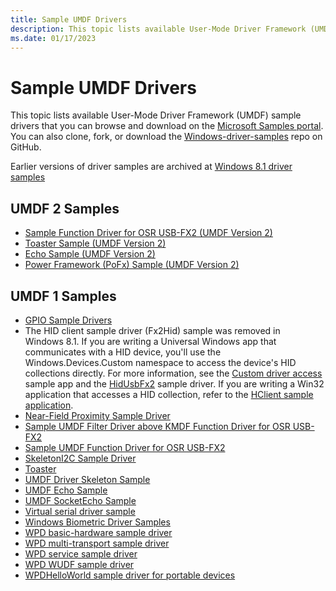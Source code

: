 ```yaml
---
title: Sample UMDF Drivers
description: This topic lists available User-Mode Driver Framework (UMDF) sample drivers that you can download from the Windows driver samples repository on GitHub.
ms.date: 01/17/2023
---
```


# Sample UMDF Drivers

This topic lists available User-Mode Driver Framework (UMDF) sample drivers that you can browse and download on the [Microsoft Samples portal](/samples/browse/?products=windows-wdk). You can also clone, fork, or download the [Windows-driver-samples](https://github.com/Microsoft/Windows-driver-samples) repo on GitHub.

Earlier versions of driver samples are archived at [Windows 8.1 driver samples](https://go.microsoft.com/fwlink/p/?LinkId=618052)

## UMDF 2 Samples

-   [Sample Function Driver for OSR USB-FX2 (UMDF Version 2)](https://github.com/Microsoft/Windows-driver-samples/tree/main/usb/umdf2_fx2)
-   [Toaster Sample (UMDF Version 2)](https://github.com/Microsoft/Windows-driver-samples/tree/main/general/toaster/umdf2)
-   [Echo Sample (UMDF Version 2)](https://github.com/Microsoft/Windows-driver-samples/tree/main/general/echo/umdf2)
-   [Power Framework (PoFx) Sample (UMDF Version 2)](https://github.com/Microsoft/Windows-driver-samples/tree/main/pofx/UMDF2)

## UMDF 1 Samples

-   [GPIO Sample Drivers](https://github.com/Microsoft/Windows-driver-samples/tree/main/gpio/samples)
-   The HID client sample driver (Fx2Hid) sample was removed in Windows 8.1. If you are writing a Universal Windows app that communicates with a HID device, you'll use the Windows.Devices.Custom namespace to access the device's HID collections directly. For more information, see the [Custom driver access](/samples/browse/) sample app and the [HidUsbFx2](https://github.com/Microsoft/Windows-driver-samples/tree/main/hid/hidusbfx2) sample driver. If you are writing a Win32 application that accesses a HID collection, refer to the [HClient sample application](https://github.com/Microsoft/Windows-driver-samples/tree/main/hid/hclient).
-   [Near-Field Proximity Sample Driver](https://github.com/Microsoft/Windows-driver-samples/tree/main/nfp/net)
-   [Sample UMDF Filter Driver above KMDF Function Driver for OSR USB-FX2](user-mode-driver-framework-design-guide.md)
-   [Sample UMDF Function Driver for OSR USB-FX2](user-mode-driver-framework-design-guide.md)
-   [SkeletonI2C Sample Driver](https://github.com/Microsoft/Windows-driver-samples/tree/main/spb/SkeletonI2C)
-   [Toaster](https://github.com/Microsoft/Windows-driver-samples/tree/main/general/toaster/toastDrv)
-   [UMDF Driver Skeleton Sample](user-mode-driver-framework-design-guide.md)
-   [UMDF Echo Sample](user-mode-driver-framework-design-guide.md)
-   [UMDF SocketEcho Sample](user-mode-driver-framework-design-guide.md)
-   [Virtual serial driver sample](user-mode-driver-framework-design-guide.md)
-   [Windows Biometric Driver Samples](https://github.com/Microsoft/Windows-driver-samples/tree/main/biometrics)
-   [WPD basic-hardware sample driver](https://github.com/Microsoft/Windows-driver-samples/tree/main/wpd/WpdBasicHardwareDriver)
-   [WPD multi-transport sample driver](https://github.com/Microsoft/Windows-driver-samples/tree/main/wpd/WpdMultiTransportDriver)
-   [WPD service sample driver](https://github.com/Microsoft/Windows-driver-samples/tree/main/wpd/WpdServiceSampleDriver)
-   [WPD WUDF sample driver](https://github.com/Microsoft/Windows-driver-samples/tree/main/wpd/WpdWudfSampleDriver)
-   [WPDHelloWorld sample driver for portable devices](https://github.com/Microsoft/Windows-driver-samples/tree/main/wpd/WpdHelloWorldDriver)
